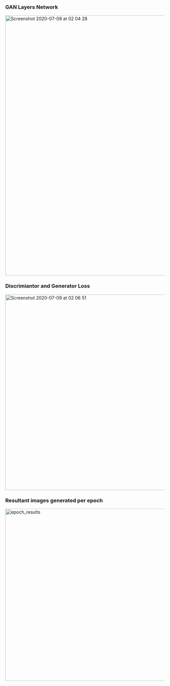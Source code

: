 <h3> GAN Layers Network </h3> 

<img width="821" alt="Screenshot 2020-07-09 at 02 04 28" src="https://user-images.githubusercontent.com/62855301/86985213-a9667a80-c188-11ea-8935-79580ff4404e.png">

<h3> Discrimiantor and Generator Loss </h3> 

<img width="617" alt="Screenshot 2020-07-09 at 02 06 51" src="https://user-images.githubusercontent.com/62855301/86985305-e03c9080-c188-11ea-9c52-e516ff279d3d.png">

<h3> Resultant images generated per epoch </h3> 

<img width="543" alt="epoch_results" src="https://user-images.githubusercontent.com/62855301/86985381-06623080-c189-11ea-81d8-99014e7f70a0.png">
